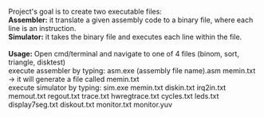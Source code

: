 Project's goal is to create two executable files: <br>
**Assembler:** it translate a given assembly code to a binary file, where each line is an instruction. <br>
**Simulator:** it takes the binary file and executes each line within the file.
<br>
<br>
**Usage:** Open cmd/terminal and navigate to one of 4 files (binom, sort, triangle, disktest) <br>
execute assembler by typing: asm.exe (assembly file name).asm memin.txt -> it will generate a file called memin.txt <br>
execute simulator by typing: sim.exe memin.txt diskin.txt irq2in.txt memout.txt regout.txt trace.txt hwregtrace.txt cycles.txt leds.txt display7seg.txt diskout.txt monitor.txt monitor.yuv

